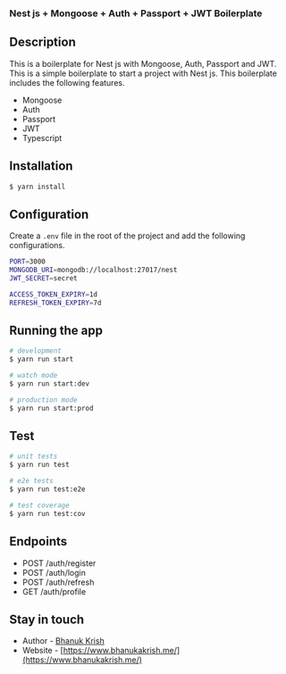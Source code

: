 ### Nest js + Mongoose + Auth + Passport + JWT Boilerplate

## Description

This is a boilerplate for Nest js with Mongoose, Auth, Passport and JWT. This is a simple boilerplate to start a project with Nest js. This boilerplate includes the following features.

- Mongoose
- Auth
- Passport
- JWT
- Typescript

## Installation

```bash
$ yarn install
```

## Configuration

Create a `.env` file in the root of the project and add the following configurations.

```bash
PORT=3000
MONGODB_URI=mongodb://localhost:27017/nest
JWT_SECRET=secret

ACCESS_TOKEN_EXPIRY=1d
REFRESH_TOKEN_EXPIRY=7d
```


## Running the app

```bash
# development
$ yarn run start

# watch mode
$ yarn run start:dev

# production mode
$ yarn run start:prod
```

## Test

```bash
# unit tests
$ yarn run test

# e2e tests
$ yarn run test:e2e

# test coverage
$ yarn run test:cov
```

## Endpoints

- POST /auth/register
- POST /auth/login
- POST /auth/refresh
- GET /auth/profile


## Stay in touch

- Author - [Bhanuk Krish](https://github.com/BhanukaKrish)
- Website - [https://www.bhanukakrish.me/](https://www.bhanukakrish.me/)
